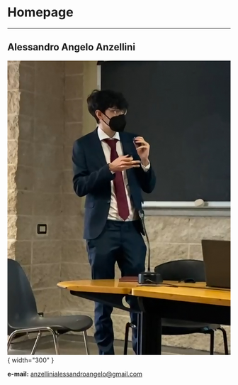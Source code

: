 # Homepage

---

## Alessandro Angelo Anzellini

![Profile](media/pg.jpg){ width="300" }


**e-mail:** anzellinialessandroangelo@gmail.com
